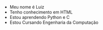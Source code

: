 - Meu nome é Luiz
- Tenho conhecimento em HTML
- Estou aprendendo Python e C
- Estou Cursando Engenharia da Computação

<!---
Dark13666/Dark13666 is a ✨ special ✨ repository because its `README.md` (this file) appears on your GitHub profile.
You can click the Preview link to take a look at your changes.
--->
